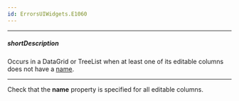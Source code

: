 ```yaml
---
id: ErrorsUIWidgets.E1060
---
```

---
##### shortDescription
Occurs in a DataGrid or TreeList when at least one of its editable columns does not have a [name](/Documentation/ApiReference/UI_Components/dxDataGrid/Configuration/columns/#name).

---
Check that the **name** property is specified for all editable columns.
